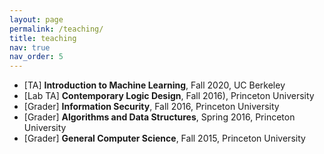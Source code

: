 ```yaml
---
layout: page
permalink: /teaching/
title: teaching
nav: true
nav_order: 5
---
```


- [TA] **Introduction to Machine Learning**, Fall 2020, UC Berkeley
- [Lab TA] **Contemporary Logic Design**, Fall 2016), Princeton University
- [Grader] **Information Security**, Fall 2016, Princeton University
- [Grader] **Algorithms and Data Structures**, Spring 2016, Princeton University
- [Grader] **General Computer Science**, Fall 2015, Princeton University
